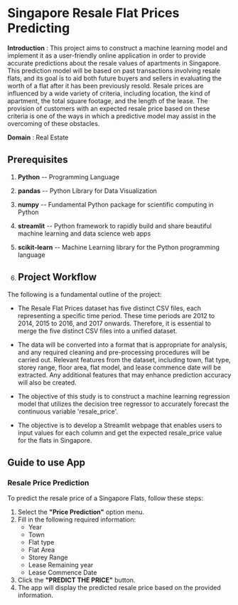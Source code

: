 # Singapore Resale Flat Prices Predicting

**Introduction** : 
This project aims to construct a machine learning model and implement it as a user-friendly online application in order to provide accurate predictions about the resale values of apartments in Singapore. This prediction model will be based on past transactions involving resale flats, and its goal is to aid both future buyers and sellers in evaluating the worth of a flat after it has been previously resold. Resale prices are influenced by a wide variety of criteria, including location, the kind of apartment, the total square footage, and the length of the lease. The provision of customers with an expected resale price based on these criteria is one of the ways in which a predictive model may assist in the overcoming of these obstacles.

**Domain** : Real Estate
## Prerequisites
1. **Python** -- Programming Language
2. **pandas** -- Python Library for Data Visualization
3. **numpy** --  Fundamental Python package for scientific computing in Python
4. **streamlit** -- Python framework to rapidly build and share beautiful machine learning and data science web apps
5. **scikit-learn** -- Machine Learning library for the Python programming language

6. ## Project Workflow
The following is a fundamental outline of the project:
  - The Resale Flat Prices dataset has five distinct CSV files, each representing a specific time period. These time periods are  2012 to 2014, 2015 to 2016, and 2017 onwards. Therefore, it is essential to merge the five distinct CSV files into a unified dataset.
    
  - The data will be converted into a format that is appropriate for analysis, and any required cleaning and pre-processing procedures will be carried out. Relevant features from the dataset, including town, flat type, storey range, floor area, flat model, and lease commence date will be extracted. Any additional features that may enhance prediction accuracy will also be created.
    
  - The objective of this study is to construct a machine learning regression model that utilizes the decision tree regressor to accurately forecast the continuous variable 'resale_price'.
    
  - The objective is to develop a Streamlit webpage that enables users to input values for each column and get the expected resale_price value for the flats in Singapore.
## Guide to use App

### Resale Price Prediction
To predict the resale price of a Singapore Flats, follow these steps:
1. Select the **"Price Prediction"** option menu.
2. Fill in the following required information:
   - Year
   - Town
   - Flat type
   - Flat Area
   - Storey Range
   - Lease Remaining year
   - Lease Commence Date
3. Click the **"PREDICT THE PRICE"** button.
4. The app will display the predicted resale price based on the provided information.
